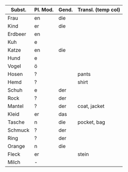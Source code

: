 Subst. | Pl. Mod. | Gend. | Transl. (temp col) |
----- | ----- | ----- | ------------------ |
Frau | en | die | |
Kind | er | die | |
Erdbeer | en | | |
Kuh | e | | |
Katze | en | die | |
Hund | e | | |
Vogel | ö | | |
Hosen | ? | | pants |
Hemd | ? | | shirt |
Schuh | e | der | |
Rock | ? | der | |
Mantel | ? | der | coat, jacket |
Kleid | er | das | |
Tasche | n | die | pocket, bag |
Schmuck | ? | der | |
Ring | ? | der | |
Orange | n | die | |
Fleck | er | | stein |
Milch | - | |
